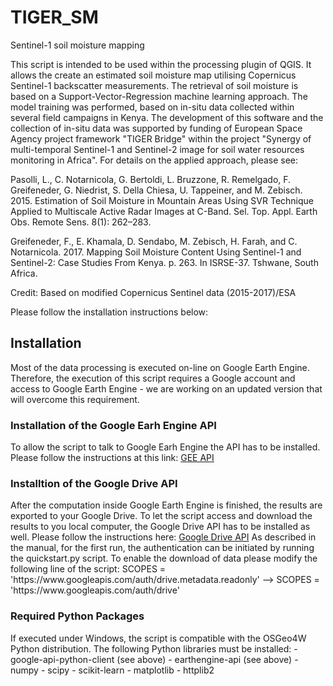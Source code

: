 # TIGER_SM
Sentinel-1 soil moisture mapping

This script is intended to be used within the processing plugin of QGIS. It allows the create an estimated soil moisture map utilising Copernicus Sentinel-1 backscatter measurements. The retrieval of soil moisture is based on a Support-Vector-Regression machine learning approach. The model training was performed, based on in-situ data collected within several field campaigns in Kenya. The development of this software and the collection of in-situ data was supported by funding of European Space Agency project framework "TIGER Bridge" within the project "Synergy of multi-temporal Sentinel-1 and Sentinel-2 image for soil water resources monitoring in Africa". For details on the applied approach, please see: 

Pasolli, L., C. Notarnicola, G. Bertoldi, L. Bruzzone, R. Remelgado, F. Greifeneder, G. Niedrist, S. Della Chiesa, U. Tappeiner, and M. Zebisch. 2015. Estimation of Soil Moisture in Mountain Areas Using SVR Technique Applied to Multiscale Active Radar Images at C-Band. Sel. Top. Appl. Earth Obs. Remote Sens. 8(1): 262–283.

Greifeneder, F., E. Khamala, D. Sendabo, M. Zebisch, H. Farah, and C. Notarnicola. 2017. Mapping Soil Moisture Content Using Sentinel-1 and Sentinel-2: Case Studies From Kenya. p. 263. In ISRSE-37. Tshwane, South Africa.

Credit: Based on modified Copernicus Sentinel data (2015-2017)/ESA

Please follow the installation instructions below:

<h2> Installation </h2>
Most of the data processing is executed on-line on Google Earth Engine. Therefore, the execution of this script requires a Google account and access to Google Earth Engine - we are working on an updated version that will overcome this requirement.

<h3> Installation of the Google Earh Engine API </h3>
To allow the script to talk to Google Earh Engine the API has to be installed. Please follow the instructions at this link: <a href="https://developers.google.com/earth-engine/python_install_manual">GEE API</a>
<h3>Installtion of the Google Drive API</h3>
After the computation inside Google Earth Engine is finished, the results are exported to your Google Drive. To let the script access and download the results to you local computer, the Google Drive API has to be installed as well. Please follow the instructions here:
<a href="https://developers.google.com/drive/v3/web/quickstart/python">Google Drive API</a>
As described in the manual, for the first run, the authentication can be initiated by running the quickstart.py script. To enable the download of data please modify the following line of the script: 
SCOPES = 'https://www.googleapis.com/auth/drive.metadata.readonly' --> SCOPES = 'https://www.googleapis.com/auth/drive'
<h3>Required Python Packages</h3>
If executed under Windows, the script is compatible with the OSGeo4W Python distribution. The following Python libraries must be installed:
- google-api-python-client (see above)
- earthengine-api (see above)
- numpy
- scipy
- scikit-learn
- matplotlib
- httplib2
